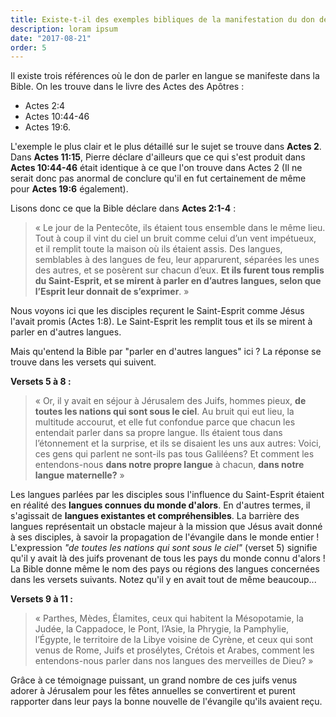 ```yaml
---
title: Existe-t-il des exemples bibliques de la manifestation du don des langues ?
description: loram ipsum
date: "2017-08-21"
order: 5
---
```


Il existe trois références où le don de parler en langue se manifeste dans la Bible. On les trouve dans le livre des Actes des Apôtres :

- Actes 2:4
- Actes 10:44-46
- Actes 19:6.

L'exemple le plus clair et le plus détaillé sur le sujet se trouve dans **Actes 2**.
Dans **Actes 11:15**, Pierre déclare d'ailleurs que ce qui s'est produit dans **Actes 10:44-46** était identique à ce que l'on trouve dans Actes 2 (Il ne serait donc pas anormal de conclure qu'il en fut certainement de même pour **Actes 19:6** également).

Lisons donc ce que la Bible déclare dans **Actes 2:1‭-‬4** :
> « Le jour de la Pentecôte, ils étaient tous ensemble dans le même lieu. Tout à coup il vint du ciel un bruit comme celui d’un vent impétueux, et il remplit toute la maison où ils étaient assis. Des langues, semblables à des langues de feu, leur apparurent, séparées les unes des autres, et se posèrent sur chacun d’eux. **Et ils furent tous remplis du Saint-Esprit, et se mirent à parler en d’autres langues, selon que l’Esprit leur donnait de s’exprimer**. »

Nous voyons ici que les disciples reçurent le Saint-Esprit comme Jésus l'avait promis (Actes 1:8). Le Saint-Esprit les remplit tous et ils se mirent à parler en d'autres langues.

Mais qu'entend la Bible par "parler en d'autres langues" ici ? La réponse se trouve dans les versets qui suivent.

**Versets 5 à 8 :**
> « Or, il y avait en séjour à Jérusalem des Juifs, hommes pieux, **de toutes les nations qui sont sous le ciel**. Au bruit qui eut lieu, la multitude accourut, et elle fut confondue parce que chacun les entendait parler dans sa propre langue. Ils étaient tous dans l’étonnement et la surprise, et ils se disaient les uns aux autres: Voici, ces gens qui parlent ne sont-ils pas tous Galiléens? Et comment les entendons-nous **dans notre propre langue** à chacun, **dans notre langue maternelle?** »

Les langues parlées par les disciples sous l'influence du Saint-Esprit étaient en réalité des **langues connues du monde d'alors**. En d'autres termes, il s'agissait de **langues existantes et compréhensibles**.
La barrière des langues représentait un obstacle majeur à la mission que Jésus avait donné à ses disciples, à savoir la propagation de l'évangile dans le monde entier !
L'expression *"de toutes les nations qui sont sous le ciel"* (verset 5) signifie qu'il y avait là des juifs provenant de tous les pays du monde connu d'alors !
La Bible donne même le nom des pays ou régions des langues concernées dans les versets suivants. Notez qu'il y en avait tout de même beaucoup...

**Versets 9 à 11 :**
> « Parthes, Mèdes, Élamites, ceux qui habitent la Mésopotamie, la Judée, la Cappadoce, le Pont, l’Asie, la Phrygie, la Pamphylie, l’Égypte, le territoire de la Libye voisine de Cyrène, et ceux qui sont venus de Rome, Juifs et prosélytes, Crétois et Arabes, comment les entendons-nous parler dans nos langues des merveilles de Dieu? »

Grâce à ce témoignage puissant, un grand nombre de ces juifs venus adorer à Jérusalem pour les fêtes annuelles se convertirent et purent rapporter dans leur pays la bonne nouvelle de l'évangile qu'ils avaient reçu.